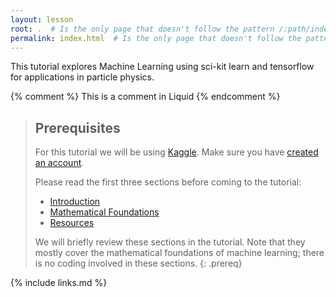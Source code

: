 ```yaml
---
layout: lesson
root: .  # Is the only page that doesn't follow the pattern /:path/index.html
permalink: index.html  # Is the only page that doesn't follow the pattern /:path/index.html
---
```

This tutorial explores Machine Learning using sci-kit learn and tensorflow for applications in particle physics.

<!-- this is an html comment -->

{% comment %} This is a comment in Liquid {% endcomment %}

> ## Prerequisites
> For this tutorial we will be using [Kaggle](https://www.kaggle.com/). Make sure you have [created an account](https://www.kaggle.com/account/login?phase=startRegisterTab&returnUrl=%2F).
>
> Please read the first three sections before coming to the tutorial:
> * [Introduction](https://lukepolson.github.io/HEP_ML_Lessons/01-introduction/index.html)
> * [Mathematical Foundations](https://lukepolson.github.io/HEP_ML_Lessons/02-mltechnical/index.html)
> * [Resources](https://lukepolson.github.io/HEP_ML_Lessons/03-Resources/index.html)
>
> We will briefly review these sections in the tutorial. Note that they mostly cover the mathematical foundations of machine learning; there is no coding involved in these sections.
{: .prereq}

{% include links.md %}
